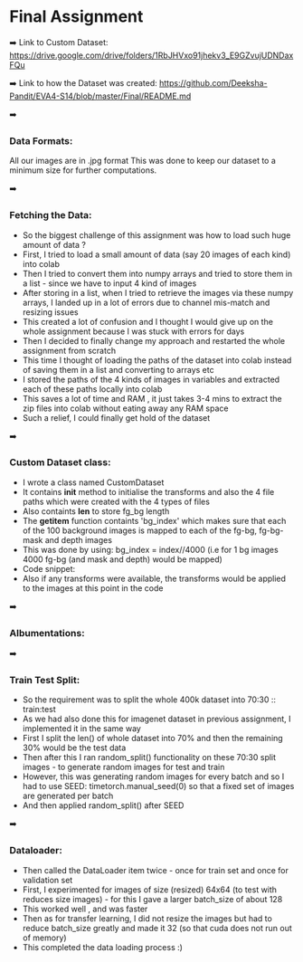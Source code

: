 # Final Assignment 
  
:arrow_right: Link to Custom Dataset: https://drive.google.com/drive/folders/1RbJHVxo91jhekv3_E9GZvujUDNDaxFQu

:arrow_right: Link to how the Dataset was created: https://github.com/Deeksha-Pandit/EVA4-S14/blob/master/Final/README.md 

:arrow_right: <h3>Data Formats:</h3>
All our images are in .jpg format
This was done to keep our dataset to a minimum size for further computations.

:arrow_right: <h3>Fetching the Data:</h3>
- So the biggest challenge of this assignment was how to load such huge amount of data ?
- First, I tried to load a small amount of data (say 20 images of each kind) into colab
- Then I tried to convert them into numpy arrays and tried to store them in a list - since we have to input 4 kind of images
- After storing in a list, when I tried to retrieve the images via these numpy arrays, I landed up in a lot of errors due to channel mis-match and resizing issues
- This created a lot of confusion and I thought I would give up on the whole assignment because I was stuck with errors for days
- Then I decided to finally change my approach and restarted the whole assignment from scratch
- This time I thought of loading the paths of the dataset into colab instead of saving them in a list and converting to arrays etc
- I stored the paths of the 4 kinds of images in variables and extracted each of these paths locally into colab
- This saves a lot of time and RAM , it just takes 3-4 mins to extract the zip files into colab without eating away any RAM space
- Such a relief, I could finally get hold of the dataset

:arrow_right: <h3>Custom Dataset class:</h3>
- I wrote a class named CustomDataset
- It contains __init__ method to initialise the transforms and also the 4 file paths which were created with the 4 types of files
- Also containts __len__ to store fg_bg length
- The __getitem__ function containts 'bg_index' which makes sure that each of the 100 background images is mapped to each of the fg-bg, fg-bg-mask and depth images
- This was done by using: bg_index = index//4000 (i.e for 1 bg images 4000 fg-bg (and mask and depth) would be mapped)
- Code snippet:
- Also if any transforms were available, the transforms would be applied to the images at this point in the code

:arrow_right: <h3>Albumentations:</h3>

:arrow_right: <h3>Train Test Split:</h3>
- So the requirement was to split the whole 400k dataset into 70:30 :: train:test
- As we had also done this for imagenet dataset in previous assignment, I implemented it in the same way
- First I split the len() of whole dataset into 70% and then the remaining 30% would be the test data
- Then after this I ran random_split() functionality on these 70:30 split images - to generate random images for test and train
- However, this was generating random images for every batch and so I had to use SEED: timetorch.manual_seed(0) so that a fixed set of images are generated per batch
- And then applied random_split() after SEED

:arrow_right: <h3>Dataloader:</h3>
- Then called the DataLoader item twice - once for train set and once for validation set
- First, I experimented for images of size (resized) 64x64 (to test with reduces size images) - for this I gave a larger batch_size of about 128
- This worked well , and was faster
- Then as for transfer learning, I did not resize the images but had to reduce batch_size greatly and made it 32 (so that cuda does not run out of memory)
- This completed the data loading process :)
